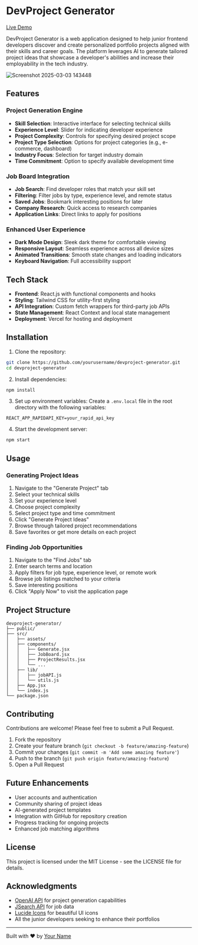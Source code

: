 # DevProject Generator

[Live Demo](https://dev-generator.netlify.app/)

DevProject Generator is a web application designed to help junior frontend developers discover and create personalized portfolio projects aligned with their skills and career goals. The platform leverages AI to generate tailored project ideas that showcase a developer's abilities and increase their employability in the tech industry.

![Screenshot 2025-03-03 143448](https://github.com/user-attachments/assets/1bedcd6b-4ec9-4e2d-a169-7a45cfd5c67e)

## Features

### Project Generation Engine
- **Skill Selection**: Interactive interface for selecting technical skills
- **Experience Level**: Slider for indicating developer experience
- **Project Complexity**: Controls for specifying desired project scope
- **Project Type Selection**: Options for project categories (e.g., e-commerce, dashboard)
- **Industry Focus**: Selection for target industry domain
- **Time Commitment**: Option to specify available development time

### Job Board Integration
- **Job Search**: Find developer roles that match your skill set
- **Filtering**: Filter jobs by type, experience level, and remote status
- **Saved Jobs**: Bookmark interesting positions for later
- **Company Research**: Quick access to research companies
- **Application Links**: Direct links to apply for positions

### Enhanced User Experience
- **Dark Mode Design**: Sleek dark theme for comfortable viewing
- **Responsive Layout**: Seamless experience across all device sizes
- **Animated Transitions**: Smooth state changes and loading indicators
- **Keyboard Navigation**: Full accessibility support

## Tech Stack

- **Frontend**: React.js with functional components and hooks
- **Styling**: Tailwind CSS for utility-first styling
- **API Integration**: Custom fetch wrappers for third-party job APIs
- **State Management**: React Context and local state management
- **Deployment**: Vercel for hosting and deployment

## Installation

1. Clone the repository:
```bash
git clone https://github.com/yourusername/devproject-generator.git
cd devproject-generator
```

2. Install dependencies:
```bash
npm install
```

3. Set up environment variables:
Create a `.env.local` file in the root directory with the following variables:
```
REACT_APP_RAPIDAPI_KEY=your_rapid_api_key
```

4. Start the development server:
```bash
npm start
```

## Usage

### Generating Project Ideas

1. Navigate to the "Generate Project" tab
2. Select your technical skills
3. Set your experience level
4. Choose project complexity
5. Select project type and time commitment
6. Click "Generate Project Ideas"
7. Browse through tailored project recommendations
8. Save favorites or get more details on each project

### Finding Job Opportunities

1. Navigate to the "Find Jobs" tab
2. Enter search terms and location
3. Apply filters for job type, experience level, or remote work
4. Browse job listings matched to your criteria
5. Save interesting positions
6. Click "Apply Now" to visit the application page

## Project Structure

```
devproject-generator/
├── public/
├── src/
│   ├── assets/
│   ├── components/
│   │   ├── Generate.jsx
│   │   ├── JobBoard.jsx
│   │   ├── ProjectResults.jsx
│   │   └── ...
│   ├── lib/
│   │   ├── jobAPI.js
│   │   └── utils.js
│   ├── App.jsx
│   └── index.js
└── package.json
```

## Contributing

Contributions are welcome! Please feel free to submit a Pull Request.

1. Fork the repository
2. Create your feature branch (`git checkout -b feature/amazing-feature`)
3. Commit your changes (`git commit -m 'Add some amazing feature'`)
4. Push to the branch (`git push origin feature/amazing-feature`)
5. Open a Pull Request

## Future Enhancements

- User accounts and authentication
- Community sharing of project ideas
- AI-generated project templates
- Integration with GitHub for repository creation
- Progress tracking for ongoing projects
- Enhanced job matching algorithms

## License

This project is licensed under the MIT License - see the LICENSE file for details.

## Acknowledgments

- [OpenAI API](https://openai.com/api/) for project generation capabilities
- [JSearch API](https://rapidapi.com/letscrape-6bRBa3QguO5/api/jsearch) for job data
- [Lucide Icons](https://lucide.dev/) for beautiful UI icons
- All the junior developers seeking to enhance their portfolios

---

Built with ❤️ by [Your Name](https://github.com/yourusername)
